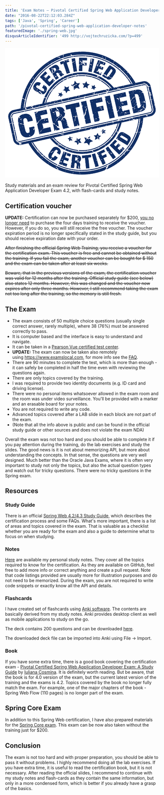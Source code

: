 ```yaml
---
title: 'Exam Notes – Pivotal Certified Spring Web Application Developer'
date: "2016-08-22T22:12:03.284Z"
tags: ['Java', 'Spring', 'Career']
path: '/pivotal-certified-spring-web-application-developer-notes'
featuredImage: './spring-web.jpg'
disqusArticleIdentifier: '499 http://vojtechruzicka.com/?p=499'
---
```

![spring web certification](./spring-web.jpg)

Study materials and an exam review for Pivotal Certified Spring Web Application Developer Exam 4.2, with flash-cards and study notes.
<!--more-->

**Certification voucher**
-------------------------

**UPDATE:** Certification can now be purchased separately for \$200, [you no longer need](https://spring.io/blog/2017/05/10/pivotal-announces-spring-curriculum-certification-changes) to purchase the four days training to receive the voucher. However, if you do so, you will still receive the free voucher. The voucher expiration period is no longer specifically stated in the study guide, but you should receive expiration date with your order.

~~After finishing the official Spring Web Training, you receive a voucher for the certification exam. This voucher is free and cannot be obtained without the training. If you fail the exam, another voucher can be bought for \$ 150 and the exam can be taken after at least six weeks.~~

~~Beware, that in the previous versions of the exam, the certification voucher was valid for 12 months after the training. Official study guide (see below) also states 12 months. However, this was changed and the voucher now expires after only three months. However, I still recommend taking the exam not too long after the training, so the memory is still fresh.~~

The Exam
--------

-   The exam consists of 50 multiple choice questions (usually single correct answer, rarely multiple), where 38 (76%) must be answered correctly to pass.
-   It is computer based and the interface is easy to understand and navigate.
-   It can be taken in a [Pearson Vue certified test center](http://home.pearsonvue.com/test-taker.aspx).
-   **UPDATE:** The exam can now be taken also remotely using <https://www.examslocal.com>, for more info see the [FAQ](http://it.psionline.com/exam-faqs/pivotal-faq).
-   There are 90 minutes to complete the test, which is more than enough - it can safely be completed in half the time even with reviewing the questions again.
-   There are only topics covered by the training.
-   I was required to provide two identity documents (e.g. ID card and driving license).
-   There were no personal items whatsoever allowed in the exam room and the room was under video surveillance. You\'ll be provided with a marker and an erasable board for your notes.
-   You are not required to write any code.
-   Advanced topics covered after a LAB slide in each block are not part of the exam.
-   (Note that all the info above is public and can be found in the official study guide or other sources and does not violate the exam NDA)

Overall the exam was not too hard and you should be able to complete it if you pay attention during the training, do the lab exercises and study the slides. The good news is it is not about memorizing API, but more about understanding the concepts. In that sense, the questions are very well designed. Much better than the Oracle Java Exams, where it is often very important to study not only the topics, but also the actual question types and watch out for tricky questions. There were no tricky questions in the Spring exam.

Resources
---------

### Study Guide

There is an official [Spring Web 4.2/4.3 Study Guide](https://d1fto35gcfffzn.cloudfront.net/academy/Core-Spring-4.2-4.3-Certification-Study-Guide.pdf), which describes the certification process and some FAQs. What\'s more important, there is a list of areas and topics covered in the exam. That is valuable as a checklist whether you are ready for the exam and also a guide to determine what to focus on when studying.

### Notes

[Here](https://github.com/vojtechruz/spring-web-cert-notes-4.2) are available my personal study notes. They cover all the topics required to know for the certification. As they are available on GitHub, feel free to add more info or correct anything and create a pull request. Note that code listings provided are usually more for illustration purposes and do not need to be memorized. During the exam, you are not required to write code snippets or exactly know all the API and details.

### Flashcards

I have created set of flashcards using [Anki software](http://ankisrs.net/). The contents are basically derived from my study notes. Anki provides desktop client as well as mobile applications to study on the go.

The deck contains 200 questions and can be downloaded [here](https://github.com/vojtechruz/spring-web-cert-notes-4.2/raw/master/Spring%20Web%20Certification.apkg).

The downloaded deck file can be imported into Anki using File → Import.

### Book

If you have some extra time, there is a good book covering the certification exam - [Pivotal Certified Spring Web Application Developer Exam: A Study Guide](http://www.apress.com/9781484208090) by [Iuliana Cosmina](http://iuliana-cosmina.com/). It is definitely worth reading. But be aware, that the book is for 4.0 version of the exam, but the current latest version of the training and the exams is 4.2. Topics covered by the book no longer fully match the exam. For example, one of the major chapters of the book - Spring Web Flow (110 pages) is no longer part of the exam.

Spring Core Exam
----------------

In addition to this Spring Web certification, I have also prepared materials for the [Spring Core exam](https://www.vojtechruzicka.com/exam-notes-pivotal-certified-spring-professional/). This exam can be now also taken without the training just for \$200.

Conclusion
----------

The exam is not too hard and with proper preparation, you should be able to pass it without problems. I highly recommend doing all the lab exercises. If you have extra time, it is useful to read the certification book, but it is not necessary. After reading the official slides, I recommend to continue with my study notes and flash-cards as they contain the same information, but only in a more condensed form, which is better if you already have a grasp of the basics.